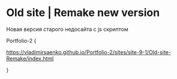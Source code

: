 # Old site | Remake new version
 
Новая версия старого недосайта с js скриптом

Portfolio-2 {

https://vladimirsaenko.github.io/Portfolio-2/sites/site-9-1/Old-site-Remake/index.html

}
